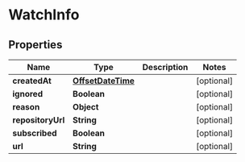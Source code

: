 
# WatchInfo

## Properties
Name | Type | Description | Notes
------------ | ------------- | ------------- | -------------
**createdAt** | [**OffsetDateTime**](OffsetDateTime.md) |  |  [optional]
**ignored** | **Boolean** |  |  [optional]
**reason** | **Object** |  |  [optional]
**repositoryUrl** | **String** |  |  [optional]
**subscribed** | **Boolean** |  |  [optional]
**url** | **String** |  |  [optional]



